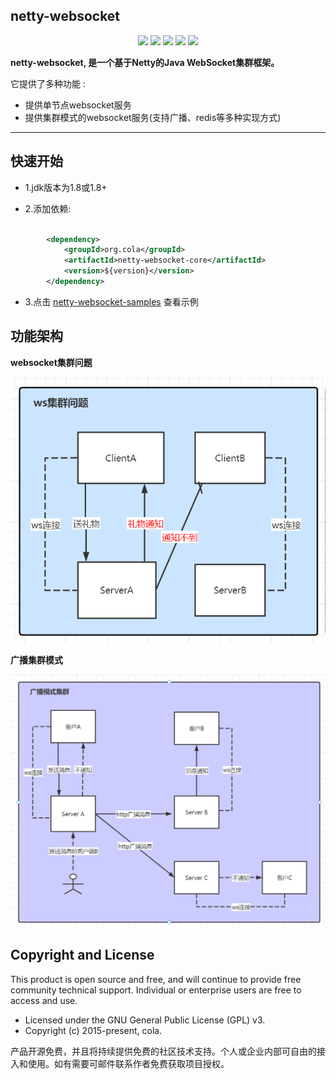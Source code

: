 ## netty-websocket

<p align="center">
	<a href="https://github.com/daixiaoch/netty-websocket/stargazers"><img src="https://img.shields.io/github/stars/daixiaoch/netty-websocket?style=flat-square&logo=GitHub"></a>
	<a href="https://github.com/daixiaoch/netty-websocket/network/members"><img src="https://img.shields.io/github/forks/daixiaoch/netty-websocket?style=flat-square&logo=GitHub"></a>
	<a href="https://github.com/daixiaoch/netty-websocket/watchers"><img src="https://img.shields.io/github/watchers/daixiaoch/netty-websocket?style=flat-square&logo=GitHub"></a>
	<a href="https://github.com/daixiaoch/netty-websocket/issues"><img src="https://img.shields.io/github/issues/daixiaoch/netty-websocket.svg?style=flat-square&logo=GitHub"></a>
	<a href="https://github.com/daixiaoch/netty-websocket/blob/main/LICENSE"><img src="https://img.shields.io/github/license/daixiaoch/netty-websocket.svg?style=flat-square"></a>
</p>

**netty-websocket, 是一个基于Netty的Java WebSocket集群框架。**

它提供了多种功能 :


* 提供单节点websocket服务
* 提供集群模式的websocket服务(支持广播、redis等多种实现方式)
----------
## 快速开始

- 1.jdk版本为1.8或1.8+

- 2.添加依赖:

```xml
	   
        <dependency>
            <groupId>org.cola</groupId>
            <artifactId>netty-websocket-core</artifactId>
            <version>${version}</version>
        </dependency>
```

- 3.点击 [netty-websocket-samples](https://github.com/daixiaoch/netty-websocket/tree/main/netty-websocket-samples) 查看示例

## 功能架构

**websocket集群问题**

![ws](https://raw.githubusercontent.com/daixiaoch/netty-websocket/main/doc/images/ws.png 's-w')

**广播集群模式**

![broadcast](https://raw.githubusercontent.com/daixiaoch/netty-websocket/main/doc/images/broadcast.png 's-w')

## Copyright and License

This product is open source and free, and will continue to provide free community technical support. Individual or enterprise users are free to access and use.

- Licensed under the GNU General Public License (GPL) v3.
- Copyright (c) 2015-present, cola.

产品开源免费，并且将持续提供免费的社区技术支持。个人或企业内部可自由的接入和使用。如有需要可邮件联系作者免费获取项目授权。
       
